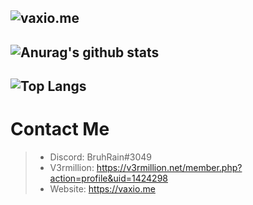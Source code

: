 ![vaxio.me](https://vaxio.me/logo_dark.png)
---
![Anurag's github stats](https://github-readme-stats.vercel.app/api?username=vaxiobbxx&show_icons=true&count_private=true)
---
![Top Langs](https://github-readme-stats.vercel.app/api/top-langs/?username=vaxiobbxx&show_icons=true&count_private=true)
---
 # Contact Me
> - Discord: BruhRain#3049
> - V3rmillion: https://v3rmillion.net/member.php?action=profile&uid=1424298
> - Website: https://vaxio.me
